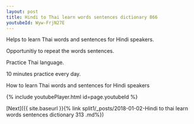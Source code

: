 ```yaml
---
layout: post
title: Hindi to Thai learn words sentences dictionary 866 
youtubeId: Wyw-FrjN27E
---
```

 
 
Helps to learn Thai words and sentences for Hindi speakers.

Opportunitiy to repeat the words sentences. 

Practice Thai language. 
 
10 minutes practice every day. 
 
How to learn Thai words and sentences for Hindi speakers 
 
{% include youtubePlayer.html id=page.youtubeId %}
 
 
[Next]({{ site.baseurl }}{% link  split1/_posts/2018-01-02-Hindi to thai learn words sentences dictionary 313 .md%})
 

